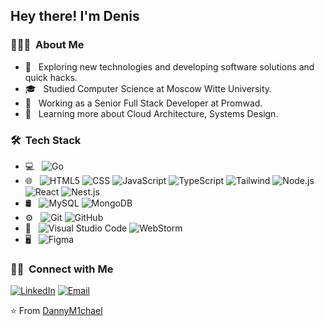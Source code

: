 <h2> Hey there! I'm Denis</h2>

<h3> 👨🏻‍💻 &nbsp;About Me </h3>

- 🤔 &nbsp; Exploring new technologies and developing software solutions and quick hacks.
- 🎓 &nbsp; Studied Computer Science at Moscow Witte University.
- 💼 &nbsp; Working as a Senior Full Stack Developer at Promwad.
- 🌱 &nbsp; Learning more about Cloud Architecture, Systems Design.

<h3> 🛠 &nbsp;Tech Stack</h3>

- 💻 &nbsp;
  ![Go](https://img.shields.io/badge/-Go-333333?style=flat&logo=go)
- 🌐 &nbsp;
  ![HTML5](https://img.shields.io/badge/-HTML5-333333?style=flat&logo=HTML5)
  ![CSS](https://img.shields.io/badge/-CSS-333333?style=flat&logo=CSS3&logoColor=1572B6)
  ![JavaScript](https://img.shields.io/badge/-JavaScript-333333?style=flat&logo=javascript)
  ![TypeScript](https://img.shields.io/badge/-TypeScript-333333?style=flat&logo=typescript)
  ![Tailwind](https://img.shields.io/badge/-Tailwind-333333?style=flat&logo=tailwind&logoColor=563D7C)
  ![Node.js](https://img.shields.io/badge/-Node.js-333333?style=flat&logo=node.js)
  ![React](https://img.shields.io/badge/-React-333333?style=flat&logo=react)
  ![Nest.js](https://img.shields.io/badge/-Nest-333333?style=flat&logo=nest)
- 🛢 &nbsp;
  ![MySQL](https://img.shields.io/badge/-MySQL-333333?style=flat&logo=mysql)
  ![MongoDB](https://img.shields.io/badge/-MongoDB-333333?style=flat&logo=mongodb)
- ⚙️ &nbsp;
  ![Git](https://img.shields.io/badge/-Git-333333?style=flat&logo=git)
  ![GitHub](https://img.shields.io/badge/-GitHub-333333?style=flat&logo=github)
- 🔧 &nbsp;
  ![Visual Studio Code](https://img.shields.io/badge/-Visual%20Studio%20Code-333333?style=flat&logo=visual-studio-code&logoColor=007ACC)
  ![WebStorm](https://img.shields.io/badge/-WebStorm-333333?style=flat&logo=webstorm)
- 🖥 &nbsp;
  ![Figma](https://img.shields.io/badge/-Figma-333333?style=flat&logo=figma)

<h3> 🤝🏻 &nbsp;Connect with Me </h3>

<p>
<a href="https://www.linkedin.com/in/denis-mikhalev-37952987/"><img alt="LinkedIn" src="https://img.shields.io/badge/LinkedIn-Denis%20Mikhalev-blue?style=flat-square&logo=linkedin"></a>
<a href="mailto:denis.mikhalev.pro@gmail.com"><img alt="Email" src="https://img.shields.io/badge/Email-denis.mikhalev.pro@gmail.com-blue?style=flat-square&logo=gmail"></a>
</p>

⭐️ From [DannyM1chael](https://github.com/DannyM1chael)
